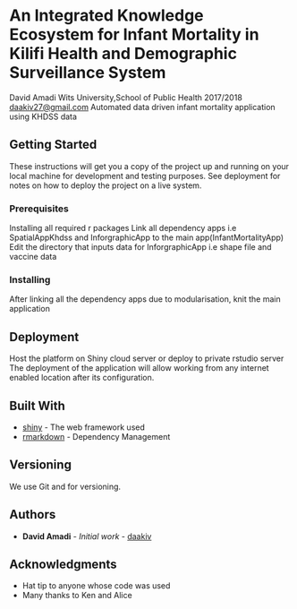 
# An Integrated Knowledge Ecosystem for Infant Mortality in Kilifi Health and Demographic Surveillance System

David Amadi Wits University,School of Public Health 2017/2018 daakiv27@gmail.com 
Automated data driven infant mortality application using KHDSS data


## Getting Started

These instructions will get you a copy of the project up and running on your local machine for development and testing purposes. See deployment for notes on how to deploy the project on a live system.

### Prerequisites

Installing all required r packages
Link all dependency apps i.e SpatialAppKhdss and InforgraphicApp to the main app(InfantMortalityApp)
Edit the directory that inputs data for InforgraphicApp i.e shape file and vaccine data



### Installing

After linking all the dependency apps due to modularisation, knit the main application 


## Deployment
Host the platform on Shiny cloud server or deploy to private rstudio server
The deployment of the application will allow working from any internet enabled location after its configuration.

## Built With

* [shiny](https://shiny.rstudio.com/) - The web framework used
* [rmarkdown](https://rmarkdown.rstudio.com/) - Dependency Management


## Versioning

We use Git and for versioning. 

## Authors

* **David Amadi** - *Initial work* - [daakiv](https://github.com/daakiv)



## Acknowledgments

* Hat tip to anyone whose code was used
* Many thanks to Ken and Alice


